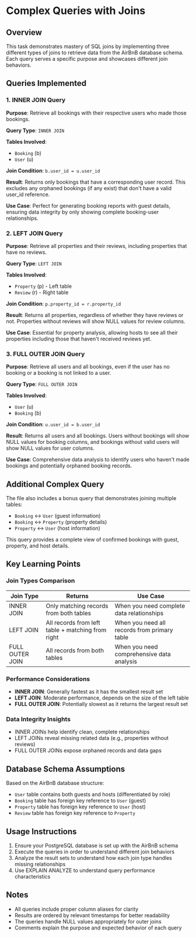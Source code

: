 # Complex Queries with Joins

## Overview
This task demonstrates mastery of SQL joins by implementing three different types of joins to retrieve data from the AirBnB database schema. Each query serves a specific purpose and showcases different join behaviors.

## Queries Implemented

### 1. INNER JOIN Query
**Purpose**: Retrieve all bookings with their respective users who made those bookings.

**Query Type**: `INNER JOIN`

**Tables Involved**: 
- `Booking` (b)
- `User` (u)

**Join Condition**: `b.user_id = u.user_id`

**Result**: Returns only bookings that have a corresponding user record. This excludes any orphaned bookings (if any exist) that don't have a valid user_id reference.

**Use Case**: Perfect for generating booking reports with guest details, ensuring data integrity by only showing complete booking-user relationships.

### 2. LEFT JOIN Query
**Purpose**: Retrieve all properties and their reviews, including properties that have no reviews.

**Query Type**: `LEFT JOIN`

**Tables Involved**:
- `Property` (p) - Left table
- `Review` (r) - Right table

**Join Condition**: `p.property_id = r.property_id`

**Result**: Returns all properties, regardless of whether they have reviews or not. Properties without reviews will show NULL values for review columns.

**Use Case**: Essential for property analysis, allowing hosts to see all their properties including those that haven't received reviews yet.

### 3. FULL OUTER JOIN Query
**Purpose**: Retrieve all users and all bookings, even if the user has no booking or a booking is not linked to a user.

**Query Type**: `FULL OUTER JOIN`

**Tables Involved**:
- `User` (u)
- `Booking` (b)

**Join Condition**: `u.user_id = b.user_id`

**Result**: Returns all users and all bookings. Users without bookings will show NULL values for booking columns, and bookings without valid users will show NULL values for user columns.

**Use Case**: Comprehensive data analysis to identify users who haven't made bookings and potentially orphaned booking records.

## Additional Complex Query
The file also includes a bonus query that demonstrates joining multiple tables:
- `Booking` ↔ `User` (guest information)
- `Booking` ↔ `Property` (property details)
- `Property` ↔ `User` (host information)

This query provides a complete view of confirmed bookings with guest, property, and host details.

## Key Learning Points

### Join Types Comparison
| Join Type | Returns | Use Case |
|-----------|---------|----------|
| INNER JOIN | Only matching records from both tables | When you need complete data relationships |
| LEFT JOIN | All records from left table + matching from right | When you need all records from primary table |
| FULL OUTER JOIN | All records from both tables | When you need comprehensive data analysis |

### Performance Considerations
- **INNER JOIN**: Generally fastest as it has the smallest result set
- **LEFT JOIN**: Moderate performance, depends on the size of the left table
- **FULL OUTER JOIN**: Potentially slowest as it returns the largest result set

### Data Integrity Insights
- INNER JOINs help identify clean, complete relationships
- LEFT JOINs reveal missing related data (e.g., properties without reviews)
- FULL OUTER JOINs expose orphaned records and data gaps

## Database Schema Assumptions
Based on the AirBnB database structure:
- `User` table contains both guests and hosts (differentiated by role)
- `Booking` table has foreign key reference to `User` (guest)
- `Property` table has foreign key reference to `User` (host)
- `Review` table has foreign key reference to `Property`

## Usage Instructions
1. Ensure your PostgreSQL database is set up with the AirBnB schema
2. Execute the queries in order to understand different join behaviors
3. Analyze the result sets to understand how each join type handles missing relationships
4. Use EXPLAIN ANALYZE to understand query performance characteristics

## Notes
- All queries include proper column aliases for clarity
- Results are ordered by relevant timestamps for better readability
- The queries handle NULL values appropriately for outer joins
- Comments explain the purpose and expected behavior of each query